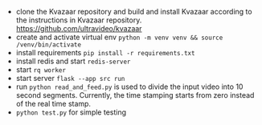 * clone the Kvazaar repository and build and install Kvazaar according to the instructions in Kvazaar repository. https://github.com/ultravideo/kvazaar
* create and activate virtual env `python -m venv venv && source /venv/bin/activate`
* install requirements `pip install -r requirements.txt`
* install redis and start `redis-server`
* start `rq worker`
* start server `flask --app src run`
* run `python read_and_feed.py` is used to divide the input video into 10 second segments. Currently, the time stamping 
starts from zero instead of the real time stamp.
* `python test.py` for simple testing